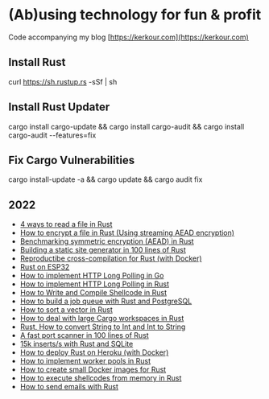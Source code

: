 # (Ab)using technology for fun & profit

Code accompanying my blog [https://kerkour.com](https://kerkour.com)

## Install Rust

curl <https://sh.rustup.rs> -sSf | sh

## Install Rust Updater

cargo install cargo-update && cargo install cargo-audit && cargo install cargo-audit --features=fix

## Fix Cargo Vulnerabilities

cargo install-update -a && cargo update && cargo audit fix

## 2022

* [4 ways to read a file in Rust](https://kerkour.com/rust-read-file)
* [How to encrypt a file in Rust (Using streaming AEAD encryption)](https://kerkour.com/rust-file-encryption)
* [Benchmarking symmetric encryption (AEAD) in Rust](https://kerkour.com/rust-symmetric-encryption-aead-benchmark/)
* [Building a static site generator in 100 lines of Rust](https://kerkour.com/rust-static-site-generator)
* [Reproductibe cross-compilation for Rust (with Docker)](https://kerkour.com/rust-reproductible-cross-compilation-with-docker/)
* [Rust on ESP32](https://kerkour.com/rust-on-esp32)
* [How to implement HTTP Long Polling in Go](https://kerkour.com/go-http-long-polling/)
* [How to implement HTTP Long Polling in Rust](https://kerkour.com/rust-http-long-polling/)
* [How to Write and Compile Shellcode in Rust](https://kerkour.com/shellcode-in-rust/)
* [How to build a job queue with Rust and PostgreSQL](https://kerkour.com/rust-job-queue-with-postgresql/)
* [How to sort a vector in Rust](https://kerkour.com/rust-how-to-sort-a-vector/)
* [How to deal with large Cargo workspaces in Rust](https://kerkour.com/rust-large-cargo-workspace/)
* [Rust, How to convert String to Int and Int to String](https://kerkour.com/rust-string-to-int-and-int-to-string/)
* [A fast port scanner in 100 lines of Rust](https://kerkour.com/rust-fast-port-scanner/)
* [15k inserts/s with Rust and SQLite](https://kerkour.com/high-performance-rust-with-sqlite/)
* [How to deploy Rust on Heroku (with Docker)](https://kerkour.com/deploy-rust-on-heroku-with-docker/)
* [How to implement worker pools in Rust](https://kerkour.com/rust-worker-pool/)
* [How to create small Docker images for Rust](https://kerkour.com/rust-small-docker-image/)
* [How to execute shellcodes from memory in Rust](https://kerkour.com/rust-execute-from-memory/)
* [How to send emails with Rust](https://kerkour.com/rust-send-email/)
